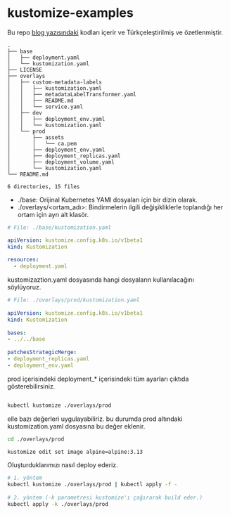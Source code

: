 # kustomize-examples


Bu repo [blog yazısındaki](https://blog.viadee.de/raus-aus-dem-yaml-chaos-parametrisierte-kubernetes-deployments-mit-kustomize) kodları içerir ve Türkçeleştirilmiş ve özetlenmiştir.  

```
.
├── base
│   ├── deployment.yaml
│   └── kustomization.yaml
├── LICENSE
├── overlays
│   ├── custom-metadata-labels
│   │   ├── kustomization.yaml
│   │   ├── metadataLabelTransformer.yaml
│   │   ├── README.md
│   │   └── service.yaml
│   ├── dev
│   │   ├── deployment_env.yaml
│   │   └── kustomization.yaml
│   └── prod
│       ├── assets
│       │   └── ca.pem
│       ├── deployment_env.yaml
│       ├── deployment_replicas.yaml
│       ├── deployment_volume.yaml
│       └── kustomization.yaml
└── README.md

6 directories, 15 files

```

* ./base: Orijinal Kubernetes YAMl dosyaları için bir dizin olarak.
* ./overlays/<ortam_adı>: Bindirmelerin ilgili değişikliklerle toplandığı her ortam için ayrı alt klasör.

```yaml
# File: ./base/kustomization.yaml

apiVersion: kustomize.config.k8s.io/v1beta1
kind: Kustomization
 
resources:
  - deployment.yaml

```

kustomizaztion.yaml dosyasında hangi dosyaların kullanılacağını söylüyoruz. 

```yaml
# File: ./overlays/prod/kustomization.yaml
 
apiVersion: kustomize.config.k8s.io/v1beta1
kind: Kustomization
 
bases:
- ../../base
 
patchesStrategicMerge:
- deployment_replicas.yaml
- deployment_env.yaml
```


prod içerisindeki deployment_* içerisindeki tüm ayarları çıktıda gösterebilirsiniz. 

```sh

kubectl kustomize ./overlays/prod

```

elle bazı değerleri uygulayabiliriz. bu durumda prod altındaki  kustomization.yaml dosyasına bu değer eklenir. 

```sh
cd ./overlays/prod

kustomize edit set image alpine=alpine:3.13

```

Oluşturduklarımızı nasıl deploy ederiz.

```sh
# 1. yöntem
kubectl kustomize ./overlays/prod | kubectl apply -f -
 
# 2. yöntem (-k parametresi kustomize'ı çağırarak build eder.)
kubectl apply -k ./overlays/prod

```


